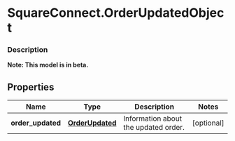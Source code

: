 # SquareConnect.OrderUpdatedObject

### Description
**Note: This model is in beta.**



## Properties
Name | Type | Description | Notes
------------ | ------------- | ------------- | -------------
**order_updated** | [**OrderUpdated**](OrderUpdated.md) | Information about the updated order. | [optional] 



